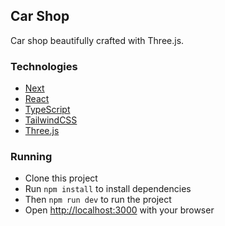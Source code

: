 ## Car Shop

Car shop beautifully crafted with Three.js.

### Technologies

- [Next](https://nextjs.org/)
- [React](https://reactjs.org/)
- [TypeScript](https://www.typescriptlang.org/)
- [TailwindCSS](https://tailwindcss.com/)
- [Three.js](https://threejs.org/)

### Running

- Clone this project
- Run `npm install` to install dependencies
- Then `npm run dev` to run the project
- Open [http://localhost:3000](http://localhost:3000) with your browser
